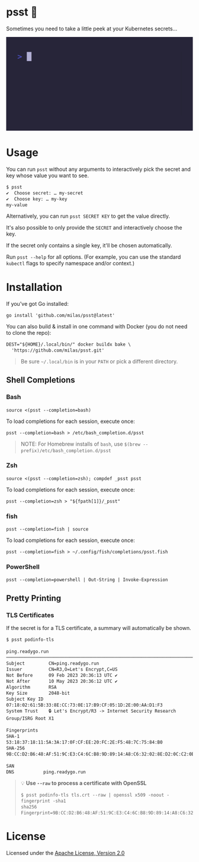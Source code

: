 # psst 🤫
Sometimes you need to take a little peek at your Kubernetes secrets...

![short demo GIF of an interactive psst run](demo.gif)

# Usage
You can run `psst` without any arguments to interactively pick the secret and key whose value you want to see.

```shell
$ psst
✔  Choose secret: … my-secret
✔  Choose key: … my-key
my-value
```

Alternatively, you can run `psst SECRET KEY` to get the value directly.

It's also possible to only provide the `SECRET` and interactively choose the key.

If the secret only contains a single key, it'll be chosen automatically.

Run `psst --help` for all options. (For example, you can use the standard `kubectl` flags to specify namespace and/or context.)

# Installation
If you've got Go installed:
```shell
go install 'github.com/milas/psst@latest'
```

You can also build & install in one command with Docker (you do not need to clone the repo):
```shell
DEST="${HOME}/.local/bin/" docker buildx bake \
  'https://github.com/milas/psst.git'
```
> Be sure `~/.local/bin` is in your `PATH` or pick a different directory.

## Shell Completions
### Bash
```shell
source <(psst --completion=bash)
```

To load completions for each session, execute once:
```shell
psst --completion=bash > /etc/bash_completion.d/psst
```

> NOTE: For Homebrew installs of `bash`, use `$(brew --prefix)/etc/bash_completion.d/psst`

### Zsh
```shell
source <(psst --completion=zsh); compdef _psst psst
```

To load completions for each session, execute once:
```shell
psst --completion=zsh > "${fpath[1]}/_psst"
```

### fish
```shell
psst --completion=fish | source
```

To load completions for each session, execute once:
```shell
psst --completion=fish > ~/.config/fish/completions/psst.fish
```

### PowerShell
```shell
psst --completion=powershell | Out-String | Invoke-Expression
```

## Pretty Printing
### TLS Certificates
If the secret is for a TLS certificate, a summary will automatically be shown.
```shell
$ psst podinfo-tls

ping.readygo.run
──────────────────────────────────────────────────────────────────────────────────────────────────────────────────
Subject         CN=ping.readygo.run
Issuer          CN=R3,O=Let's Encrypt,C=US
Not Before      09 Feb 2023 20:36:13 UTC ✔
Not After       10 May 2023 20:36:12 UTC ✔
Algorithm       RSA
Key Size        2048-bit
Subject Key ID  07:18:02:61:5B:33:8E:CC:73:0E:17:B9:CF:05:1D:2E:00:AA:D1:F3
System Trust    🔒 Let's Encrypt/R3 -> Internet Security Research Group/ISRG Root X1

Fingerprints
SHA-1         53:18:37:18:11:5A:3A:17:0F:CF:EE:20:FC:2E:F5:48:7C:75:84:B0
SHA-256       9B:CC:D2:B6:48:AF:51:9C:E3:C4:6C:B8:9D:89:14:A8:C6:32:02:8E:D2:0C:C2:0B:44:5E:01:95:FD:2A:AC:7C

SAN
DNS           ping.readygo.run
```
> 💡 **Use `--raw` to  process a certificate with OpenSSL**
>
> ```shell
> $ psst podinfo-tls tls.crt --raw | openssl x509 -noout -fingerprint -sha1
> sha256 Fingerprint=9B:CC:D2:B6:48:AF:51:9C:E3:C4:6C:B8:9D:89:14:A8:C6:32:02:8E:D2:0C:C2:0B:44:5E:01:95:FD:2A:AC:7C
> ```
# License
Licensed under the [Apache License, Version 2.0](./LICENSE)
